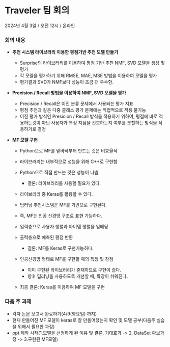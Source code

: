 # Traveler 팀 회의
2024년 4월 3일 / 오전 12시 / 온라인

### **회의 내용**

- **추천 시스템 라이브러리 이용한 평점기반 추천 모델 만들기**
  - Surprise의 라이브러리를 이용하여 평점 기반 추천 NMF, SVD 모델을 생성 및 평가
  - 각 모델을 평가하기 위해 RMSE, MAE, MSE 방법을 이용하여 모델을 평가
  - 평가결과 SVD가 NMF보다 성능이 조금 더 우수함.

- **Precision / Recall 방법을 이용하여 NMF, SVD 모델을 평가**
  - Precision / Recall은 이진 분류 문제에서 사용되는 평가 지표
  - 평점 추천과 같은 다중 클래스 평가 문제에는 직접적으로 적용 불가능
  - 이진 평가 방식인 Presicion / Recall 방식을 적용하기 위하여, 평점에 바로 적용하는것이 아닌 사용자가 특정 지점을 선호하는지 여부를 분할하는 방식을 적용하기로 결정

- **MF 모델 구현**
  - Python으로 MF를 밑바닥부터 만드는 것은 비효율적 
  - 라이브러리는 내부적으로 성능을 위해 C++로 구현함
  - Python으로 직접 만드는 것은 성능이 나쁨
    - 결론: 라이브러리를 사용할 필요가 있다.

  - 라이브러리 중 Keras를 활용할 수 있다.
  - 딥러닝 추천시스템은 MF를 기반으로 구현된다.
  - 즉, MF는 인공 신경망 구조로 표현 가능하다.
  - 입력층으로 사용자 행렬과 아이템 행렬을 임베딩
  - 출력층으로 예측된 평점 반환
    - 결론: MF를 Keras로 구현가능하다.

  - 인공신경망 형태로 MF를 구현할 때의 특징 및 장점
    - 이미 구현된 라이브러리가 존재하므로 구현이 쉽다.
    - 향후 딥러닝을 사용하도록 개선할 때, 확장이 쉬워진다.

  - 최종 결론: Keras를 이용하여 MF 모델을 구현

    
### **다음 주 과제**
  - 각자 논문 보고서 완료하기(4/9(화요일) 까지)
  - 현재 만들어진 MF 모델이 keras로 잘 만들어졌는지 확인 및 모델 공부(다음주 실습을 위해서 필요한 과정)
  - ppt 제작 시작(1.모델을 선정하게 된 이유 및 결론, 기대효과 -> 2. DataSet 확보과정 -> 3.구현된 MF모델)



